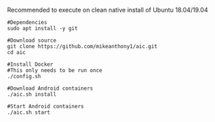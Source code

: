 Recommended to execute on clean native install of Ubuntu 18.04/19.04

```
#Dependencies
sudo apt install -y git

#Download source
git clone https://github.com/mikeanthony1/aic.git
cd aic

#Install Docker
#This only needs to be run once
./config.sh

#Download Android containers 
./aic.sh install

#Start Android containers
./aic.sh start
```
